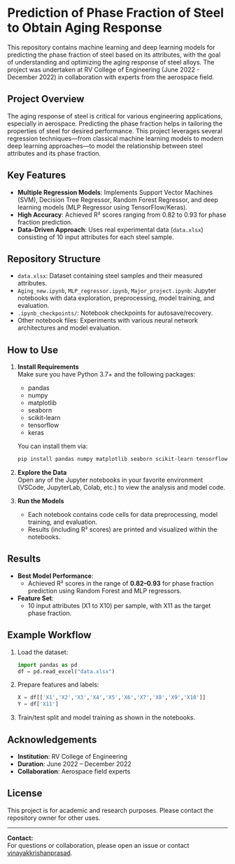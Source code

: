 # Prediction of Phase Fraction of Steel to Obtain Aging Response

This repository contains machine learning and deep learning models for predicting the phase fraction of steel based on its attributes, with the goal of understanding and optimizing the aging response of steel alloys. The project was undertaken at RV College of Engineering (June 2022 - December 2022) in collaboration with experts from the aerospace field.

## Project Overview

The aging response of steel is critical for various engineering applications, especially in aerospace. Predicting the phase fraction helps in tailoring the properties of steel for desired performance. This project leverages several regression techniques—from classical machine learning models to modern deep learning approaches—to model the relationship between steel attributes and its phase fraction.

## Key Features

- **Multiple Regression Models**: Implements Support Vector Machines (SVM), Decision Tree Regressor, Random Forest Regressor, and deep learning models (MLP Regressor using TensorFlow/Keras).
- **High Accuracy**: Achieved R² scores ranging from 0.82 to 0.93 for phase fraction prediction.
- **Data-Driven Approach**: Uses real experimental data (`data.xlsx`) consisting of 10 input attributes for each steel sample.

## Repository Structure

- `data.xlsx`: Dataset containing steel samples and their measured attributes.
- `Aging_new.ipynb`, `MLP_regressor.ipynb`, `Major_project.ipynb`: Jupyter notebooks with data exploration, preprocessing, model training, and evaluation.
- `.ipynb_checkpoints/`: Notebook checkpoints for autosave/recovery.
- Other notebook files: Experiments with various neural network architectures and model evaluation.

## How to Use

1. **Install Requirements**  
   Make sure you have Python 3.7+ and the following packages:
   - pandas
   - numpy
   - matplotlib
   - seaborn
   - scikit-learn
   - tensorflow
   - keras

   You can install them via:
   ```sh
   pip install pandas numpy matplotlib seaborn scikit-learn tensorflow keras
   ```

2. **Explore the Data**  
   Open any of the Jupyter notebooks in your favorite environment (VSCode, JupyterLab, Colab, etc.) to view the analysis and model code.

3. **Run the Models**  
   - Each notebook contains code cells for data preprocessing, model training, and evaluation.  
   - Results (including R² scores) are printed and visualized within the notebooks.

## Results

- **Best Model Performance**:  
  - Achieved R² scores in the range of **0.82–0.93** for phase fraction prediction using Random Forest and MLP regressors.
- **Feature Set**:  
  - 10 input attributes (X1 to X10) per sample, with X11 as the target phase fraction.

## Example Workflow

1. Load the dataset:
   ```python
   import pandas as pd
   df = pd.read_excel("data.xlsx")
   ```
2. Prepare features and labels:
   ```python
   X = df[['X1','X2','X3','X4','X5','X6','X7','X8','X9','X10']]
   Y = df['X11']
   ```
3. Train/test split and model training as shown in the notebooks.

## Acknowledgements

- **Institution**: RV College of Engineering
- **Duration**: June 2022 – December 2022
- **Collaboration**: Aerospace field experts

## License

This project is for academic and research purposes. Please contact the repository owner for other uses.

---

**Contact:**  
For questions or collaboration, please open an issue or contact [vinayakkrishanprasad](https://github.com/vinayakkrishanprasad).
